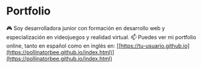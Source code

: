 # Portfolio

🎮 Soy desarrolladora junior con formación en desarrollo web y especialización en videojuegos y realidad virtual. 
📫 Puedes ver mi portfolio online, tanto en español como en inglés en: [[https://tu-usuario.github.io](https://pollinatorbee.github.io/index.html)](https://pollinatorbee.github.io/index.html)
